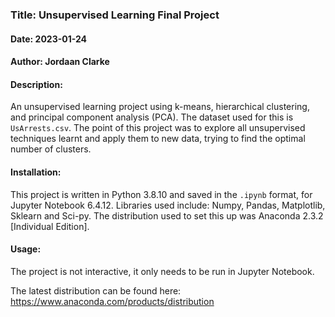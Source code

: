 ### Title: Unsupervised Learning Final Project
#### Date: 2023-01-24
#### Author: Jordaan Clarke 

#### Description:
An unsupervised learning project using k-means, hierarchical clustering, and principal component analysis (PCA). The dataset used for this is `UsArrests.csv`. The point of this project was to explore all unsupervised techniques learnt and apply them to new data, trying to find the optimal number of clusters. 

#### Installation: 
This project is written in Python 3.8.10 and saved in the `.ipynb` format, for Jupyter Notebook 6.4.12. 
Libraries used include: Numpy, Pandas, Matplotlib, Sklearn and Sci-py. The distribution used to set this up was Anaconda 2.3.2 [Individual Edition].

#### Usage: 
The project is not interactive, it only needs to be run in Jupyter Notebook.




The latest distribution can be found here: https://www.anaconda.com/products/distribution


